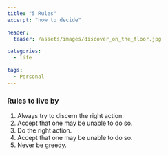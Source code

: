 ```yaml
---
title: "5 Rules"
excerpt: "how to decide"

header:
  teaser: /assets/images/discover_on_the_floor.jpg

categories:
  - life

tags:
  - Personal
---
```


### Rules to live by

1. Always try to discern the right action.
2. Accept that one may be unable to do so.
3. Do the right action.
4. Accept that one may be unable to do so.
5. Never be greedy.

